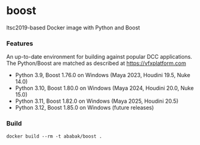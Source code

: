 # boost
ltsc2019-based Docker image with Python and Boost

### Features
An up-to-date environment for building against popular DCC applications. The Python/Boost are matched as described at https://vfxplatform.com

- Python 3.9, Boost 1.76.0 on Windows (Maya 2023, Houdini 19.5, Nuke 14.0)
- Python 3.10, Boost 1.80.0 on Windows (Maya 2024, Houdini 20.0, Nuke 15.0)
- Python 3.11, Boost 1.82.0 on Windows (Maya 2025, Houdini 20.5)
- Python 3.12, Boost 1.85.0 on Windows (future releases)


### Build

    docker build --rm -t ababak/boost .
